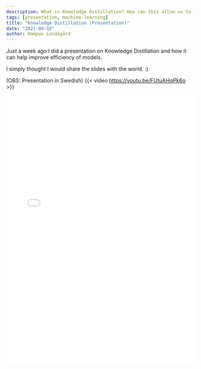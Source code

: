 ```yaml
---
description: What is Knowledge Distillation? How can this allow us to further utilize models and increase efficiency manifold?
tags: [presentation, machine-learning]
title: "Knowledge Distillation (Presentation)"
date: "2021-04-18"
author: Hampus Londögård
---
```


Just a week ago I did a presentation on Knowledge Distillation and how it can help improve efficiency of models. 
<!--truncate-->

I simply thought I would share the slides with the world. :)

(OBS: Presentation in Swedish)
{{< video https://youtu.be/FUtuAHqPk6o >}}

<embed src="/assets/Knowledge_Distillation.pdf" width="100%" height="720px" type="application/pdf"/>